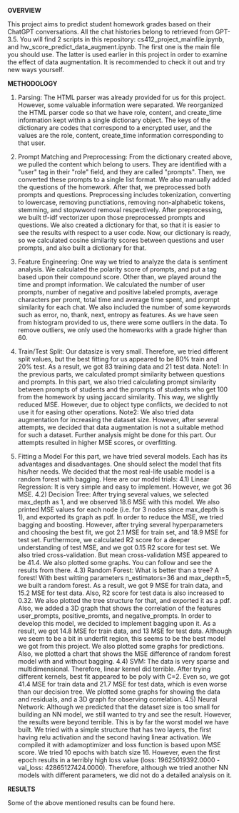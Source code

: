 **OVERVIEW**

This project aims to predict student homework grades based on their ChatGPT conversations. All the chat histories belong to retrieved from GPT-3.5. You will find 2 scripts in this repository: cs412_project_mainfile.ipynb, and hw_score_predict_data_augment.ipynb. The first one is the main file you should use. The latter is used earlier in this project in order to examine the effect of data augmentation. It is recommended to check it out and try new ways yourself.

**METHODOLOGY**
1) Parsing:
The HTML parser was already provided for us for this project. However, some valuable information were separated. We reorganized the HTML parser code so that we have role, content, and create_time information kept within a single dictionary object. The keys of the dictionary are codes that correspond to a encrypted user, and the values are the role, content, create_time information corresponding to that user.

2) Prompt Matching and Preprocessing:
From the dictionary created above, we pulled the content which belong to users. They are identified with a "user" tag in their "role" field, and they are called "prompts". Then, we converted these prompts to a single list format. We also manually added the questions of the homework. After that, we preprocessed both prompts and questions. Preprocessing includes tokenization, converting to lowercase, removing punctiations, removing non-alphabetic tokens, stemming, and stopwword removal respectively. After preprocessing, we built tf-idf vectorizer upon those preprocessed prompts and questions. We also created a dictionary for that, so that it is easier to see the results with respect to a user code. Now, our dictionary is ready, so we calculated cosine similarity scores between questions and user prompts, and also built a dictionary for that.

3) Feature Engineering:
One way we tried to analyze the data is sentiment analysis. We calculated the polarity score of prompts, and put a tag based upon their compound score. Other than, we played around the time and prompt information. We calculated the number of user prompts, number of negative and positive labeled prompts, average characters per promt, total time and average time spent, and prompt similarity for each chat. We also included the number of some keywords such as error, no, thank, next, entropy as features.
As we have seen from histogram provided to us, there were some outliers in the data. To remove outliers, we only used the homeworks with a grade higher than 60.

5) Train/Test Split:
Our datasize is very small. Therefore, we tried different split values, but the best fitting for us appeared to be 80% train and 20% test. As a result, we got 83 training data and 21 test data.
Note1: In the previous parts, we calculated prompt similarity between questions and prompts. In this part, we also tried calculating prompt similarity between prompts of students and the prompts of students who get 100 from the homework by using jaccard similarity. This way, we slightly reduced MSE. However, due to object type conflicts, we decided to not use it for easing other operations.
Note2: We also tried data augmentation for increasing the dataset size. However, after several attempts, we decided that data augmentation is not a suitable method for such a dataset. Further analysis might be done for this part. Our attempts resulted in higher MSE scores, or overfitting.

4) Fitting a Model
For this part, we have tried several models. Each has its advantages and disadvantages. One should select the model that fits his/her needs. We decided that the most real-life usable model is a random forest with bagging. Here are our model trials:
   4.1) Linear Regression:
       It is very simple and easy to implement. However, we got 36 MSE.
   4.2) Decision Tree:
       After trying several values, we selected max_depth as 1, and we observed 18.6 MSE with this model. We also printed MSE values for each node (i.e. for 3 nodes since max_depth is 1), and exported its graph as pdf. In order to reduce the MSE, we tried bagging and boosting. However, after trying several hyperparameters and choosing the best fit, we got 2.1 MSE for train set, and 18.9 MSE for test set. Furthermore, we calculated R2 score for a deeper understanding of test MSE, and we got 0.15 R2 score for test set. We also tried cross-validation. But mean cross-validation MSE appeared to be 41.4. We also plotted some graphs. You can follow and see the results from there.
   4.3) Random Forest:
       What is better than a tree? A forest! With best witting parameters n_estimators=36 and max_depth=5, we built a random forest. As a result, we got 9 MSE for train data, and 15.2 MSE for test data. Also, R2 score for test data is also increased to 0.32. We also plotted the tree structure for that, and exported it as a pdf. Also, we added a 3D graph that shows the correlation of the features user_prompts, positive_promts, and negative_prompts.
       In order to develop this model, we decided to implement bagging upon it. As a result, we got 14.8 MSE for train data, and 13 MSE for test data. Although we seem to be a bit in underfit region, this seems to be the best model we got from this project. We also plotted some graphs for predictions. Also, we plotted a chart that shows the MSE difference of random forest model with and without bagging.
   4.4) SVM:
       The data is very sparse and multidimensional. Therefore, linear kernel did terrible. After trying different kernels, best fit appeared to be poly with C=2. Even so, we got 41.4 MSE for train data and 21.7 MSE for test data, which is even worse than our decision tree. We plotted some graphs for showing the data and residuals, and a 3D graph for observing correlation.
   4.5) Neural Network:
       Although we predicted that the dataset size is too small for building an NN model, we still wanted to try and see the result. However, the results were beyond terrible. This is by far the worst model we have built. We tried with a simple structure that has two layers, the first having relu activation and the second having linear activation. We compiled it with adamoptimizer and loss function is based upon MSE score. We tried 10 epochs with batch size 16. However, even the first epoch results in a terribly high loss value (loss: 19625019392.0000 - val_loss: 42865127424.0000). Therefore, although we tried another NN models with different parameters, we did not do a detailed analysis on it.

**RESULTS**

Some of the above mentioned results can be found here.
